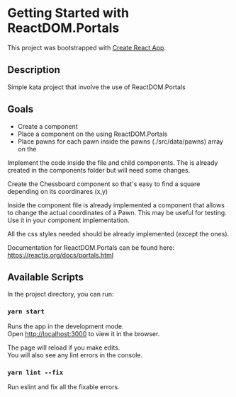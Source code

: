 # Getting Started with ReactDOM.Portals

This project was bootstrapped with [Create React App](https://github.com/facebook/create-react-app).

## Description

Simple kata project that involve the use of ReactDOM.Portals

## Goals

- Create a <Chessboard> component
- Place a <Pawn> component on the <Chessboard> using ReactDOM.Portals
- Place pawns for each pawn inside the pawns (./src/data/pawns) array on the <Chessboard>

Implement the code inside the <KataCode> file and child components. The <Pawn> is already created in the components folder but will need some changes.

Create the Chessboard component so that's easy to find a square depending on its coordinares (x,y)

Inside the <Pawn> component file is already implemented a component<PawnControls> that allows to change the actual coordinates of a Pawn. This may be useful for testing. Use it in your <Pawn> component implementation.

All the css styles needed should be already implemented (except the <Chessboard> ones).

Documentation for ReactDOM.Portals can be found here: https://reactjs.org/docs/portals.html


## Available Scripts

In the project directory, you can run:

### `yarn start`

Runs the app in the development mode.\
Open [http://localhost:3000](http://localhost:3000) to view it in the browser.

The page will reload if you make edits.\
You will also see any lint errors in the console.

### `yarn lint --fix`

Run eslint and fix all the fixable errors.
